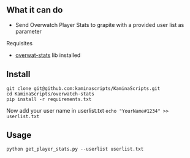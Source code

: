 What it can do
--------------
- Send Overwatch Player Stats to grapite with a provided user list as parameter

Requisites
- [overwat-stats](https://libraries.io/pypi/overwatch-stats) lib installed 

Install
-------
```
git clone git@github.com:kaminascripts/KaminaScripts.git
cd KaminaScripts/overwatch-stats
pip install -r requirements.txt
```
Now add your user name in userlist.txt
`echo "YourName#1234" >> userlist.txt`

Usage
-----
`python get_player_stats.py --userlist userlist.txt`
